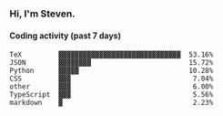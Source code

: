 ### Hi, I'm Steven.

#### Coding activity (past 7 days)
```
TeX         ▓▓▓▓▓▓▓▓▓▓▓▓▓▓▓▓▓▓▓▓▓▓▓▓▓▓▓▓▓▓  53.16%
JSON        ▓▓▓▓▓▓▓▓                        15.72%
Python      ▓▓▓▓▓                           10.28%
CSS         ▓▓▓                              7.04%
other       ▓▓▓                              6.00%
TypeScript  ▓▓▓                              5.56%
markdown    ▓                                2.23%
```
